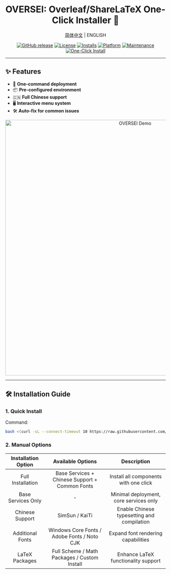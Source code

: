 <div align="center">
<h1>OVERSEI: Overleaf/ShareLaTeX One-Click Installer 🚀</h1>

<a href="README_zh.md">简体中文</a> | ENGLISH

[![GitHub release](https://img.shields.io/github/release/AMTOPA/Overleaf-Sharelatex-Easy-Install.svg?style=for-the-badge)](https://github.com/AMTOPA/Overleaf-Sharelatex-Easy-Install/releases)
[![License](https://img.shields.io/badge/license-MIT-blue?style=for-the-badge)](https://opensource.org/licenses/MIT)
[![Installs](https://img.shields.io/badge/dynamic/json?url=https://js.ruseo.cn/api/counter.php%3Fapi_key=3976bd1973c3c40ee8c2f7f4a12b059b%26action%3Dget%26counter_id%3D0bc7f9e8ed200173dc9205089c2d3036&label=installs&query=counter.current_count&color=blue&style=for-the-badge)](https://github.com/your-repo)
[![Platform](https://img.shields.io/badge/platform-Linux%20|%20WSL-blue?style=for-the-badge)](https://en.wikipedia.org/wiki/Linux)
[![Maintenance](https://img.shields.io/badge/Maintained%3F-yes-green?style=for-the-badge)](https://github.com/AMTOPA/Overleaf-Sharelatex-Easy-Install/graphs/commit-activity)
[![One-Click Install](https://img.shields.io/badge/INSTALL-OVERSEI-brightgreen?style=for-the-badge&logo=shell)](https://raw.githubusercontent.com/AMTOPA/Overleaf-Sharelatex-Easy-Install/main/install.sh)

</div>

---

## ✨ Features

- 🚀 **One-command deployment**
- 📦 **Pre-configured environment**
- 🇨🇳 **Full Chinese support**
- 🖥️ **Interactive menu system**
- 🛠️ **Auto-fix for common issues**

<div align="center">
<img src="https://example.com/oversei-demo.gif" width="800" alt="OVERSEI Demo">
</div>

---

## 🛠️ Installation Guide

### 1. Quick Install

Command:

```bash
bash <(curl -sL --connect-timeout 10 https://raw.githubusercontent.com/AMTOPA/Overleaf-Sharelatex-Easy-Install/main/install.sh) || bash <(curl -sL --connect-timeout 10 https://github.math-enthusiast.top/OVERSEI/install.sh)
```

### 2. Manual Options

| Installation Option | Available Options                              | Description                                |
|:-----------------------------------------------:|:----------------------------------------------:|:------------------------------------------:|
| Full Installation                               | Base Services + Chinese Support + Common Fonts | Install all components with one click      |
| Base Services Only                              | -                                              | Minimal deployment, core services only     |
| Chinese Support                                 | SimSun / KaiTi                                 | Enable Chinese typesetting and compilation |
| Additional Fonts                                | Windows Core Fonts / Adobe Fonts / Noto CJK    | Expand font rendering capabilities         |
| LaTeX Packages                                  | Full Scheme / Math Packages / Custom Install   | Enhance LaTeX functionality support        |
